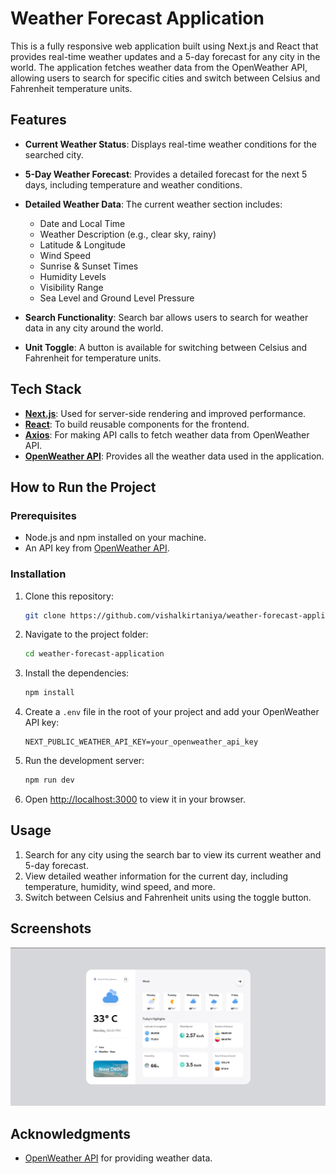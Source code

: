 # Weather Forecast Application

This is a fully responsive web application built using Next.js and React that provides real-time weather updates and a 5-day forecast for any city in the world. The application fetches weather data from the OpenWeather API, allowing users to search for specific cities and switch between Celsius and Fahrenheit temperature units.

## Features

- **Current Weather Status**: Displays real-time weather conditions for the searched city.
- **5-Day Weather Forecast**: Provides a detailed forecast for the next 5 days, including temperature and weather conditions.

- **Detailed Weather Data**: The current weather section includes:

  - Date and Local Time
  - Weather Description (e.g., clear sky, rainy)
  - Latitude & Longitude
  - Wind Speed
  - Sunrise & Sunset Times
  - Humidity Levels
  - Visibility Range
  - Sea Level and Ground Level Pressure

- **Search Functionality**: Search bar allows users to search for weather data in any city around the world.

- **Unit Toggle**: A button is available for switching between Celsius and Fahrenheit for temperature units.

## Tech Stack

- **[Next.js](https://nextjs.org/)**: Used for server-side rendering and improved performance.
- **[React](https://reactjs.org/)**: To build reusable components for the frontend.
- **[Axios](https://axios-http.com/)**: For making API calls to fetch weather data from OpenWeather API.
- **[OpenWeather API](https://openweathermap.org/api)**: Provides all the weather data used in the application.

## How to Run the Project

### Prerequisites

- Node.js and npm installed on your machine.
- An API key from [OpenWeather API](https://openweathermap.org/api).

### Installation

1. Clone this repository:

   ```bash
   git clone https://github.com/vishalkirtaniya/weather-forecast-application.git
   ```

2. Navigate to the project folder:

   ```bash
   cd weather-forecast-application
   ```

3. Install the dependencies:

   ```bash
   npm install
   ```

4. Create a `.env` file in the root of your project and add your OpenWeather API key:

   ```
   NEXT_PUBLIC_WEATHER_API_KEY=your_openweather_api_key
   ```

5. Run the development server:

   ```bash
   npm run dev
   ```

6. Open [http://localhost:3000](http://localhost:3000) to view it in your browser.

## Usage

1. Search for any city using the search bar to view its current weather and 5-day forecast.
2. View detailed weather information for the current day, including temperature, humidity, wind speed, and more.
3. Switch between Celsius and Fahrenheit units using the toggle button.

## Screenshots

![screenshot](public/assets/images/screenshot.png)

## Acknowledgments

- [OpenWeather API](https://openweathermap.org/api) for providing weather data.
